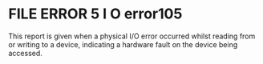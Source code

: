 




<h1 class="heading"><span class="name">FILE ERROR 5 I O error</span><span class="command">105</span></h1>

This report is given when a physical I/O error occurred whilst reading from or writing to a device, indicating a hardware fault on the device being accessed.



